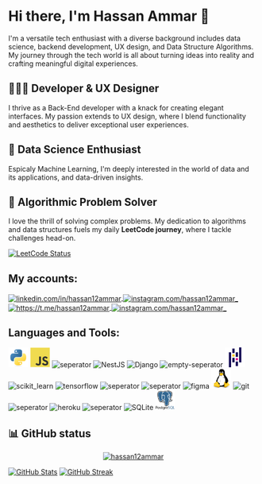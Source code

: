 # Hi there, I'm Hassan Ammar 👋

I'm a versatile tech enthusiast with a diverse background includes data science, backend development, UX design, and Data Structure Algorithms. My journey through the tech world is all about turning ideas into reality and crafting meaningful digital experiences.

## 👨🏼‍💻 Developer & UX Designer
I thrive as a Back-End developer with a knack for creating elegant interfaces. My passion extends to UX design, where I blend functionality and aesthetics to deliver exceptional user experiences.

## 🔢 Data Science Enthusiast
Espicaly Machine Learning, I'm deeply interested in the world of data and its applications, and data-driven insights.

## 🤖 Algorithmic Problem Solver
I love the thrill of solving complex problems. My dedication to algorithms and data structures fuels my daily **LeetCode journey**, where I tackle challenges head-on.

<div>
    <a href="https://leetcode.com/hassan12ammar/" target="blank">
        <img src="https://leetcard.jacoblin.cool/hassan12ammar?theme=dark&font=PT%20Sans&ext=heatmap" alt="LeetCode Status" />
    </a>
</div>

## My accounts:

<div>
    <a href="https://linkedin.com/in/hassan12ammar" target="blank">
        <img align="center" 
        src="https://raw.githubusercontent.com/rahuldkjain/github-profile-readme-generator/master/src/images/icons/Social/linked-in-alt.svg" 
        alt="linkedin.com/in/hassan12ammar" height="30" width="40" />
    </a>
    <a href="https://leetcode.com/hassan12ammar" target="blank"><img align="center" src="https://raw.githubusercontent.com/rahuldkjain/github-profile-readme-generator/master/src/images/icons/Social/leet-code.svg" alt="instagram.com/hassan12ammar_" height="30" width="40" />
    </a>
    <a href="https://t.me/hassan12ammar" target="blank">
        <img align="center" 
        src="https://upload.wikimedia.org/wikipedia/commons/8/82/Telegram_logo.svg" 
        alt="https://t.me/hassan12ammar" height="30" width="40" />
    </a>
    <a href="instagram.com/hassan12ammar_" target="blank"><img align="center" src="https://raw.githubusercontent.com/rahuldkjain/github-profile-readme-generator/master/src/images/icons/Social/instagram.svg" alt="instagram.com/hassan12ammar_" height="30" width="40" />
    </a>
</div>

## Languages and Tools:
<div>
    <img alt="Python" src="https://raw.githubusercontent.com/devicons/devicon/master/icons/python/python-original.svg" width="40" height="40"/> 
    <img src="https://raw.githubusercontent.com/devicons/devicon/master/icons/javascript/javascript-original.svg" alt="JavaScript" width="40" height="40"/> 
    <img alt="seperator" src="https://upload.wikimedia.org/wikipedia/commons/5/59/Empty.png" width="20" height="40"/> 
    <img alt="NestJS" src="https://cdn.worldvectorlogo.com/logos/nestjs.svg" width="40" height="40"/>
    <img alt="Django" src="https://cdn.worldvectorlogo.com/logos/django.svg" width="40" height="40"/>
    <!-- sep -->
    <img alt="empty-seperator" src="https://upload.wikimedia.org/wikipedia/commons/5/59/Empty.png" width="20" height="40"/> <!-- sep -->
    <img alt="pandas" src="https://raw.githubusercontent.com/devicons/devicon/2ae2a900d2f041da66e950e4d48052658d850630/icons/pandas/pandas-original.svg" width="40" height="40"/> 
    <img alt="scikit_learn" src="https://upload.wikimedia.org/wikipedia/commons/0/05/Scikit_learn_logo_small.svg" width="40" height="40"/> 
    <img alt="tensorflow" src="https://www.vectorlogo.zone/logos/tensorflow/tensorflow-icon.svg" width="40" height="40"/>
    <img alt="seperator" src="https://upload.wikimedia.org/wikipedia/commons/5/59/Empty.png" width="20" height="40"/> 
    <!-- sep -->
    <img alt="seperator"src="https://upload.wikimedia.org/wikipedia/commons/5/59/Empty.png" width="20" height="40"/> <!-- sep -->
    <img alt="figma" src="https://www.vectorlogo.zone/logos/figma/figma-icon.svg" width="40" height="40"/> 
    <img alt="linux" src="https://raw.githubusercontent.com/devicons/devicon/master/icons/linux/linux-original.svg" width="40" height="40"/> 
    <img alt="git" src="https://www.vectorlogo.zone/logos/git-scm/git-scm-icon.svg" width="40" height="40"/>
    <img alt="seperator" src="https://upload.wikimedia.org/wikipedia/commons/5/59/Empty.png" width="20" height="40"/> <!-- sep -->
    <img alt="heroku" src="https://www.vectorlogo.zone/logos/heroku/heroku-icon.svg" width="40" height="40"/> 
    <img alt="seperator"src="https://upload.wikimedia.org/wikipedia/commons/5/59/Empty.png" width="20" height="40"/> <!-- sep -->
    <img alt="SQLite"src="https://www.vectorlogo.zone/logos/sqlite/sqlite-icon.svg" width="40" height="40"/> 
    <img alt="postgresql" src="https://raw.githubusercontent.com/devicons/devicon/master/icons/postgresql/postgresql-original-wordmark.svg" width="40" height="40"/> 
</div>

## 📊 GitHub status

<div style="text-align: center;">
    <a href="https://github-readme-stats.vercel.app/api/top-langs?username=hassan12ammar&show_icons=true&locale=en&layout=compact&theme=radical" target="blank">
        <img src="https://github-readme-stats.vercel.app/api/top-langs?username=hassan12ammar&show_icons=true&locale=en&layout=compact&theme=radical" alt="hassan12ammar" />
    </a>
</div> 

[![GitHub Stats](https://github-readme-stats.vercel.app/api?username=hassan12ammar&show_icons=true&locale=en&theme=radical)](https://github-readme-stats.vercel.app/api?username=hassan12ammar&show_icons=true&locale=en&theme=radical) 
[![GitHub Streak](https://github-readme-streak-stats.herokuapp.com/?user=hassan12ammar&theme=radical)](https://github-readme-streak-stats.herokuapp.com/?user=hassan12ammar&theme=radical)
